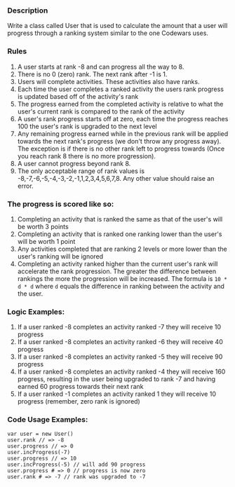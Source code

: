 ### Description
Write a class called User that is used to calculate the amount that a user will progress through a ranking system similar to the one Codewars uses.

### Rules 

1. A user starts at rank -8 and can progress all the way to 8.
2. There is no 0 (zero) rank. The next rank after -1 is 1.
3. Users will complete activities. These activities also have ranks.
4. Each time the user completes a ranked activity the users rank progress is updated based off of the activity's rank
5. The progress earned from the completed activity is relative to what the user's current rank is compared to the rank of the activity
6. A user's rank progress starts off at zero, each time the progress reaches 100 the user's rank is upgraded to the next level
7. Any remaining progress earned while in the previous rank will be applied towards the next rank's progress (we don't throw any progress away). The exception is if there is no other rank left to progress towards (Once you reach rank 8 there is no more progression).
8. A user cannot progress beyond rank 8.
9. The only acceptable range of rank values is -8,-7,-6,-5,-4,-3,-2,-1,1,2,3,4,5,6,7,8. Any other value should raise an error.


### The progress is scored like so:
1. Completing an activity that is ranked the same as that of the user's will be worth 3 points
2. Completing an activity that is ranked one ranking lower than the user's will be worth 1 point
3. Any activities completed that are ranking 2 levels or more lower than the user's ranking will be ignored
4. Completing an activity ranked higher than the current user's rank will accelerate the rank progression. The greater the difference between rankings the more the progression will be increased. The formula is `10 * d * d` where `d` equals the difference in ranking between the activity and the user.


### Logic Examples:
1. If a user ranked -8 completes an activity ranked -7 they will receive 10 progress 
2. If a user ranked -8 completes an activity ranked -6 they will receive 40 progress
3. If a user ranked -8 completes an activity ranked -5 they will receive 90 progress
4. If a user ranked -8 completes an activity ranked -4 they will receive 160 progress, resulting in the user being upgraded to rank -7 and having earned 60 progress towards their next rank
5. If a user ranked -1 completes an activity ranked 1 they will receive 10 progress (remember, zero rank is ignored)


### Code Usage Examples:

```
var user = new User()
user.rank // => -8
user.progress // => 0
user.incProgress(-7)
user.progress // => 10
user.incProgress(-5) // will add 90 progress
user.progress # => 0 // progress is now zero
user.rank # => -7 // rank was upgraded to -7
```
